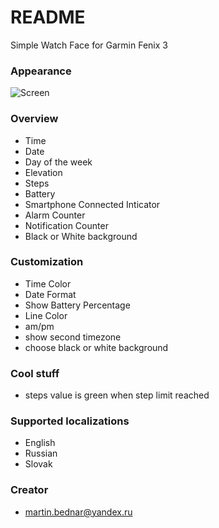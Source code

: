 # README #

Simple Watch Face for Garmin Fenix 3

### Appearance

![Screen](https://services.garmin.com/appsLibraryBusinessServices_v0/rest/apps/aed7b940-69f3-4fdd-be2e-9bb66b38073a/icon/a780e915-d359-47cb-9c93-02e71002316d)

### Overview ###

* Time 
* Date
* Day of the week
* Elevation
* Steps 
* Battery
* Smartphone Connected Inticator
* Alarm Counter
* Notification Counter
* Black or White background

### Customization ###

* Time Color
* Date Format
* Show Battery Percentage
* Line Color
* am/pm 
* show second timezone 
* choose black or white background

### Cool stuff ###

* steps value is green when step limit reached

### Supported localizations ####

* English
* Russian
* Slovak

### Creator ###

* martin.bednar@yandex.ru
